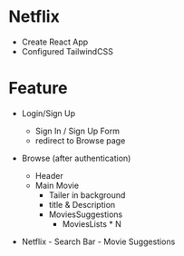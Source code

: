 # Netflix

- Create React App
- Configured TailwindCSS


# Feature
 - Login/Sign Up
     - Sign In / Sign Up Form
     - redirect to Browse page

 - Browse (after authentication) 
    - Header
    - Main Movie
         - Tailer in background
         - title & Description
         - MoviesSuggestions
            - MoviesLists * N

  - Netflix
        - Search Bar
        - Movie Suggestions

